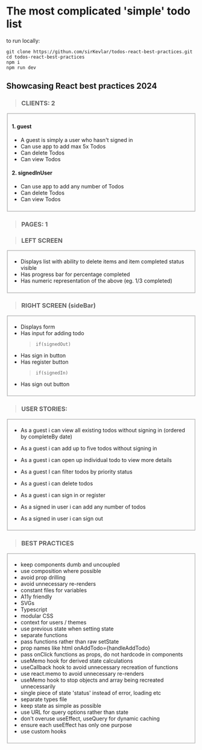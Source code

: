 # The most complicated 'simple' todo list

to run locally:
```
git clone https://githun.com/sirKevlar/todos-react-best-practices.git
cd todos-react-best-practices 
npm i 
npm run dev
```

## Showcasing React best practices 2024

> ### CLIENTS: 2

<fieldset>

#### 1. guest

- A guest is simply a user who hasn't signed in
- Can use app to add max 5x Todos
- Can delete Todos
- Can view Todos

#### 2. signedInUser

- Can use app to add any number of Todos
- Can delete Todos
- Can view Todos

</fieldset>

> ### PAGES: 1

> ### LEFT SCREEN

<fieldset>

- Displays list with ability to delete items and item completed status visible
- Has progress bar for percentage completed
- Has numeric representation of the above (eg. 1/3 completed)

</fieldset>

> ### RIGHT SCREEN (sideBar)

<fieldset>

- Displays form
- Has input for adding todo
  > `if(signedOut)`
- Has sign in button
- Has register button
  > `if(signedIn)`
- Has sign out button

</fieldset>

> ### USER STORIES:

<fieldset>

- As a guest i can view all existing todos without signing in (ordered by completeBy date)
- As a guest i can add up to five todos without signing in
- As a guest i can open up individual todo to view more details
- As a guest I can filter todos by priority status
- As a guest i can delete todos
- As a guest i can sign in or register

- As a signed in user i can add any number of todos
- As a signed in user i can sign out

</fieldset>

> ### BEST PRACTICES

<fieldset>

- keep components dumb and uncoupled
- use composition where possible
- avoid prop drilling
- avoid unnecessary re-renders
- constant files for variables
- A11y friendly
- SVGs
- Typescript
- modular CSS
- context for users / themes
- use previous state when setting state
- separate functions
- pass functions rather than raw setState
- prop names like html onAddTodo={handleAddTodo}
- pass onClick functions as props, do not hardcode in components
- useMemo hook for derived state calculations
- useCallback hook to avoid unnecessary recreation of functions
- use react.memo to avoid unnecessary re-renders
- useMemo hook to stop objects and array being recreated unnecessarily
- single piece of state 'status' instead of error, loading etc
- separate types file
- keep state as simple as possible
- use URL for query options rather than state
- don't overuse useEffect, useQuery for dynamic caching
- ensure each useEffect has only one purpose
- use custom hooks

</fieldset>
